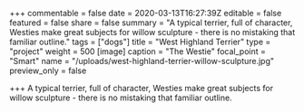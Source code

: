 +++
commentable = false
date = 2020-03-13T16:27:39Z
editable = false
featured = false
share = false
summary = "A typical terrier, full of character, Westies make great subjects for willow sculpture - there is no mistaking that familiar outline."
tags = ["dogs"]
title = "West Highland Terrier"
type = "project"
weight = 500
[image]
caption = "The Westie"
focal_point = "Smart"
name = "/uploads/west-highland-terrier-willow-sculpture.jpg"
preview_only = false

+++
A typical terrier, full of character, Westies make great subjects for willow sculpture - there is no mistaking that familiar outline.
